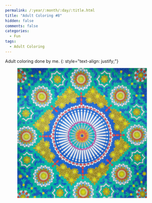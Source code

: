 ```yaml
---
permalink: /:year/:month/:day/:title.html
title: "Adult Coloring #8"
hidden: false
comments: false
categories:
  - Fun
tags:
  - Adult Coloring
---
```


Adult coloring done by me.
{: style="text-align: justify;"}
<br>

<figure>
    <a href="/assets/fun/2018/10/11/IMG_20181011_230152.jpg"><img src="/assets/fun/2018/10/11/IMG_20181011_230152.jpg"></a>
</figure>
